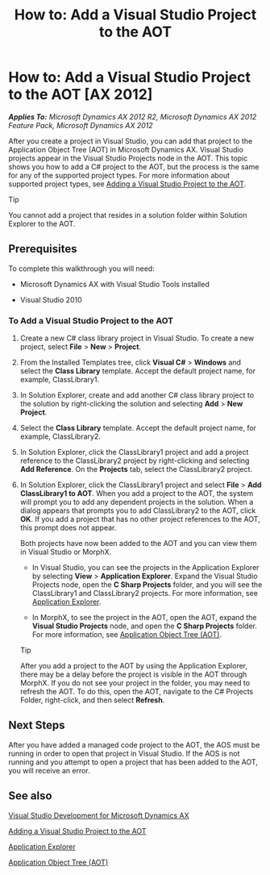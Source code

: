 ﻿---
title: 'How to: Add a Visual Studio Project to the AOT'
TOCTitle: 'How to: Add a Visual Studio Project to the AOT'
ms:assetid: 71a99dff-dbe2-43a3-a017-d28318759c46
ms:mtpsurl: https://msdn.microsoft.com/en-us/library/Gg889249(v=AX.60)
ms:contentKeyID: 35272149
ms.date: 11/21/2012
mtps_version: v=AX.60
---

# How to: Add a Visual Studio Project to the AOT [AX 2012]


_**Applies To:** Microsoft Dynamics AX 2012 R2, Microsoft Dynamics AX 2012 Feature Pack, Microsoft Dynamics AX 2012_

After you create a project in Visual Studio, you can add that project to the Application Object Tree (AOT) in Microsoft Dynamics AX. Visual Studio projects appear in the Visual Studio Projects node in the AOT. This topic shows you how to add a C\# project to the AOT, but the process is the same for any of the supported project types. For more information about supported project types, see [Adding a Visual Studio Project to the AOT](adding-a-visual-studio-project-to-the-aot.md).


> [!TIP]
> <P>You cannot add a project that resides in a solution folder within Solution Explorer to the AOT.</P>



## Prerequisites

To complete this walkthrough you will need:

  - Microsoft Dynamics AX with Visual Studio Tools installed

  - Visual Studio 2010

### To Add a Visual Studio Project to the AOT

1.  Create a new C\# class library project in Visual Studio. To create a new project, select **File** \> **New** \> **Project**.

2.  From the Installed Templates tree, click **Visual C\#** \> **Windows** and select the **Class Library** template. Accept the default project name, for example, ClassLibrary1.

3.  In Solution Explorer, create and add another C\# class library project to the solution by right-clicking the solution and selecting **Add** \> **New Project**.

4.  Select the **Class Library** template. Accept the default project name, for example, ClassLibrary2.

5.  In Solution Explorer, click the ClassLibrary1 project and add a project reference to the ClassLibrary2 project by right-clicking and selecting **Add Reference**. On the **Projects** tab, select the ClassLibrary2 project.

6.  In Solution Explorer, click the ClassLibrary1 project and select **File** \> **Add ClassLibrary1 to AOT**. When you add a project to the AOT, the system will prompt you to add any dependent projects in the solution. When a dialog appears that prompts you to add ClassLibrary2 to the AOT, click **OK**. If you add a project that has no other project references to the AOT, this prompt does not appear.
    
    Both projects have now been added to the AOT and you can view them in Visual Studio or MorphX.
    
      - In Visual Studio, you can see the projects in the Application Explorer by selecting **View** \> **Application Explorer**. Expand the Visual Studio Projects node, open the **C Sharp Projects** folder, and you will see the ClassLibrary1 and ClassLibrary2 projects. For more information, see [Application Explorer](application-explorer.md).
    
      - In MorphX, to see the project in the AOT, open the AOT, expand the **Visual Studio Projects** node, and open the **C Sharp Projects** folder. For more information, see [Application Object Tree (AOT)](application-object-tree-aot.md).
    

    > [!TIP]
    > <P>After you add a project to the AOT by using the Application Explorer, there may be a delay before the project is visible in the AOT through MorphX. If you do not see your project in the folder, you may need to refresh the AOT. To do this, open the AOT, navigate to the C# Projects Folder, right-click, and then select <STRONG>Refresh</STRONG>.</P>



## Next Steps

After you have added a managed code project to the AOT, the AOS must be running in order to open that project in Visual Studio. If the AOS is not running and you attempt to open a project that has been added to the AOT, you will receive an error.

## See also

[Visual Studio Development for Microsoft Dynamics AX](visual-studio-development-for-microsoft-dynamics-ax.md)

[Adding a Visual Studio Project to the AOT](adding-a-visual-studio-project-to-the-aot.md)

[Application Explorer](application-explorer.md)

[Application Object Tree (AOT)](application-object-tree-aot.md)

